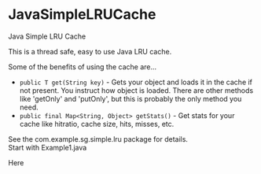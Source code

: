 # JavaSimpleLRUCache
Java Simple LRU Cache

This is a thread safe, easy to use Java LRU cache.  

Some of the benefits of using the cache are...  
* `public T get(String key)` - Gets your object and loads it in the cache if not present. You instruct how object is loaded.  There are other methods like 'getOnly' and 'putOnly', but this is probably the only method you need.   
* `public final Map<String, Object> getStats()` - Get stats for your cache like hitratio, cache size, hits, misses, etc.

See the com.example.sg.simple.lru package for details.  
Start with Example1.java

Here
